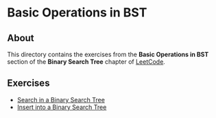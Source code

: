 # Basic Operations in BST
## About
This directory contains the exercises from the **Basic Operations in BST** section of the **Binary Search Tree** chapter of [LeetCode](https://leetcode.com/).

## Exercises
* [Search in a Binary Search Tree](search_in_a_binary_search_tree)
* [Insert into a Binary Search Tree](insert_into_a_binary_search_tree)
